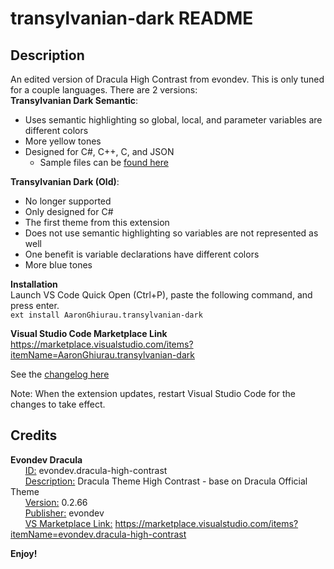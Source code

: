 # transylvanian-dark README

## Description
An edited version of Dracula High Contrast from evondev. This is only tuned for a couple languages.
There are 2 versions:\
**Transylvanian Dark Semantic**: 
- Uses semantic highlighting so global, local, and parameter variables are different colors
- More yellow tones
- Designed for C#, C++, C, and JSON
	- Sample files can be [found here](/samples/)

**Transylvanian Dark (Old)**:
- No longer supported
- Only designed for C#
- The first theme from this extension
- Does not use semantic highlighting so variables are not represented as well
- One benefit is variable declarations have different colors
- More blue tones


**Installation**\
Launch VS Code Quick Open (Ctrl+P), paste the following command, and press enter.\
`ext install AaronGhiurau.transylvanian-dark`

**Visual Studio Code Marketplace Link**\
https://marketplace.visualstudio.com/items?itemName=AaronGhiurau.transylvanian-dark

See the
[changelog here](./CHANGELOG.md)

Note: When the extension updates, restart Visual Studio Code for the changes to take effect.

## Credits
**Evondev Dracula**\
&nbsp;&nbsp;&nbsp;&nbsp;&nbsp;&nbsp;<ins>ID:</ins> evondev.dracula-high-contrast\
&nbsp;&nbsp;&nbsp;&nbsp;&nbsp;&nbsp;<ins>Description:</ins> Dracula Theme High Contrast - base on Dracula Official Theme\
&nbsp;&nbsp;&nbsp;&nbsp;&nbsp;&nbsp;<ins>Version:</ins> 0.2.66\
&nbsp;&nbsp;&nbsp;&nbsp;&nbsp;&nbsp;<ins>Publisher:</ins> evondev\
&nbsp;&nbsp;&nbsp;&nbsp;&nbsp;&nbsp;<ins>VS Marketplace Link:</ins> https://marketplace.visualstudio.com/items?itemName=evondev.dracula-high-contrast

**Enjoy!**
